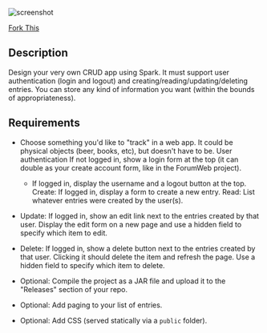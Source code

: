 ![screenshot](https://github.com/oakes/java-assignments/raw/master/4.4-crud/screenshot.png)

[Fork This](https://github.com/NOVA-Uncommon-Coders/SparkCrud)

## Description

Design your very own CRUD app using Spark. It must support user authentication (login and logout) and creating/reading/updating/deleting entries. You can store any kind of information you want (within the bounds of appropriateness).

## Requirements

* Choose something you'd like to "track" in a web app. It could be physical objects (beer, books, etc), but doesn't have to be.
User authentication
   If not logged in, show a login form at the top (it can double as your create account form, like in the ForumWeb project).
  * If logged in, display the username and a logout button at the top.
 Create: If logged in, display a form to create a new entry.
 Read: List whatever entries were created by the user(s).
* Update: If logged in, show an edit link next to the entries created by that user. Display the edit form on a new page and use a hidden field to specify which item to edit.
* Delete: If logged in, show a delete button next to the entries created by that user. Clicking it should delete the item and refresh the page. Use a hidden field to specify which item to delete.

* Optional: Compile the project as a JAR file and upload it to the "Releases" section of your repo.
* Optional: Add paging to your list of entries.
* Optional: Add CSS (served statically via a `public` folder).
